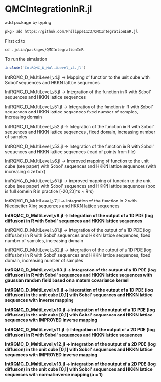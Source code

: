 # QMCIntegrationInR.jl


add package by typing
```julia
pkg> add https://github.com/Philippe1123/QMCIntegrationInR.jl
```

First cd to
```command
cd .julia/packages/QMCIntegrationInR
```

To run the simulation
```julia
include("IntRQMC_D_MultiLevel_v2.jl")
```



IntRQMC_D_MultiLevel_v4.jl   ->   Mapping of function to the unit cube  with Sobol' sequences and HKKN lattice sequences

IntRQMC_D_MultiLevel_v5.jl   ->   Integration of the function in R with Sobol' sequences and HKKN lattice sequences

IntRQMC_D_MultiLevel_v51.jl   ->   Integration of the function in R with Sobol' sequences and HKKN lattice sequences fixed number of samples, increasing domain

IntRQMC_D_MultiLevel_v52.jl   ->   Integration of the function in R with Sobol' sequences and HKKN lattice sequences , fixed domain, increasing number of samples

IntRQMC_D_MultiLevel_v53.jl   ->   Integration of the function in R with Sobol' sequences and HKKN lattice sequences (read of points from file)

IntRQMC_D_MultiLevel_v6.jl   ->   Improved mapping of function to the unit cube (see paper) with Sobol' sequences and HKKN lattice sequences (with increasing size box)

IntRQMC_D_MultiLevel_v61.jl   ->   Improved mapping of function to the unit cube (see paper) with Sobol' sequences and HKKN lattice sequences (box is full domein R in practice [-20,20]^s ~ R^s)


IntRQMC_D_MultiLevel_v7.jl   ->   Integration of the function in R with Niedereiter Xing sequences and HKKN lattice sequences

**IntRQMC_D_MultiLevel_v8.jl   ->   Integration of the output of a 1D PDE (log diffusion) in R with Sobol' sequences and HKKN lattice sequences**

IntRQMC_D_MultiLevel_v81.jl   ->   Integration of the output of a 1D PDE (log diffusion) in R with Sobol' sequences and HKKN lattice sequences, fixed number of samples, increasing domain

IntRQMC_D_MultiLevel_v82.jl   ->   Integration of the output of a 1D PDE (log diffusion) in R with Sobol' sequences and HKKN lattice sequences, fixed domain, increasing number of samples

**IntRQMC_D_MultiLevel_v83.jl   ->   Integration of the output of a 1D PDE (log diffusion) in R with Sobol' sequences and HKKN lattice sequences with gaussian random field based on a matern covariance kernel**


**IntRQMC_D_MultiLevel_v9.jl   ->   Integration of the output of a 1D PDE (log diffusion) in the unit cube [0,1] with Sobol' sequences and HKKN lattice sequences with inverse mapping**


**IntRQMC_D_MultiLevel_v10.jl   ->   Integration of the output of a 1D PDE (log diffusion) in the unit cube [0,1] with Sobol' sequences and HKKN lattice sequences with IMPROVED inverse mapping**


**IntRQMC_D_MultiLevel_v11.jl   ->   Integration of the output of a 2D PDE (log diffusion) in R with Sobol' sequences and HKKN lattice sequences**


**IntRQMC_D_MultiLevel_v12.jl   ->   Integration of the output of a 2D PDE (log diffusion) in the unit cube [0,1] with Sobol' sequences and HKKN lattice sequences with IMPROVED inverse mapping**

**IntRQMC_D_MultiLevel_v13.jl   ->   Integration of the output of a 2D PDE (log diffusion) in the unit cube [0,1] with Sobol' sequences and HKKN lattice sequences with normal inverse mapping (a = 1)**